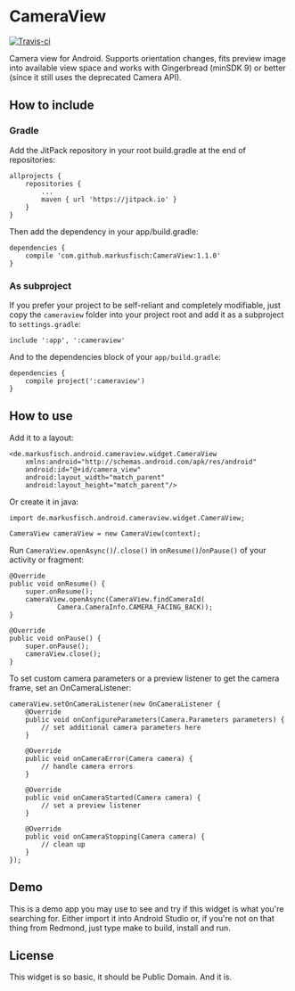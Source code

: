 # CameraView

<a href="https://travis-ci.org/markusfisch/CameraView"><img src="https://api.travis-ci.org/markusfisch/CameraView.svg" alt="Travis-ci"/></a>

Camera view for Android. Supports orientation changes, fits preview image
into available view space and works with Gingerbread (minSDK 9) or better
(since it still uses the deprecated Camera API).

How to include
--------------

### Gradle

Add the JitPack repository in your root build.gradle at the end of
repositories:

	allprojects {
		repositories {
			...
			maven { url 'https://jitpack.io' }
		}
	}

Then add the dependency in your app/build.gradle:

	dependencies {
		compile 'com.github.markusfisch:CameraView:1.1.0'
	}

### As subproject

If you prefer your project to be self-reliant and completely modifiable,
just copy the `cameraview` folder into your project root and add it as a
subproject to `settings.gradle`:

	include ':app', ':cameraview'

And to the dependencies block of your `app/build.gradle`:

	dependencies {
		compile project(':cameraview')
	}

How to use
----------

Add it to a layout:

	<de.markusfisch.android.cameraview.widget.CameraView
		xmlns:android="http://schemas.android.com/apk/res/android"
		android:id="@+id/camera_view"
		android:layout_width="match_parent"
		android:layout_height="match_parent"/>

Or create it in java:

	import de.markusfisch.android.cameraview.widget.CameraView;

	CameraView cameraView = new CameraView(context);

Run `CameraView.openAsync()`/`.close()` in `onResume()`/`onPause()` of
your activity or fragment:

	@Override
	public void onResume() {
		super.onResume();
		cameraView.openAsync(CameraView.findCameraId(
				Camera.CameraInfo.CAMERA_FACING_BACK));
	}

	@Override
	public void onPause() {
		super.onPause();
		cameraView.close();
	}

To set custom camera parameters or a preview listener to get the camera
frame, set an OnCameraListener:

	cameraView.setOnCameraListener(new OnCameraListener {
		@Override
		public void onConfigureParameters(Camera.Parameters parameters) {
			// set additional camera parameters here
		}

		@Override
		public void onCameraError(Camera camera) {
			// handle camera errors
		}

		@Override
		public void onCameraStarted(Camera camera) {
			// set a preview listener
		}

		@Override
		public void onCameraStopping(Camera camera) {
			// clean up
		}
	});

Demo
----

This is a demo app you may use to see and try if this widget is what
you're searching for. Either import it into Android Studio or, if you're
not on that thing from Redmond, just type make to build, install and run.

License
-------

This widget is so basic, it should be Public Domain. And it is.

